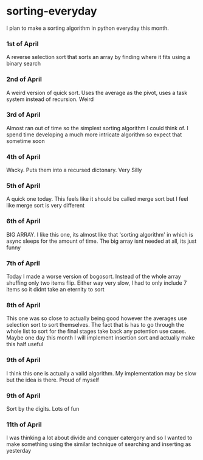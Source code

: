 # sorting-everyday
I plan to make a sorting algorithm in python everyday this month.

### 1st of April
A reverse selection sort that sorts an array by finding where it fits using a binary search

### 2nd of April
A weird version of quick sort. Uses the average as the pivot, uses a task system instead of recursion. Weird

### 3rd of April
Almost ran out of time so the simplest sorting algorithm I could think of. I spend time developing a much more intricate algorithm so expect that sometime soon

### 4th of April
Wacky. Puts them into a recursed dictonary. Very Silly

### 5th of April
A quick one today. This feels like it should be called merge sort but I feel like merge sort is very different

### 6th of April
BIG ARRAY. I like this one, its almost like that 'sorting algorithm' in which is async sleeps for the amount of time. The big array isnt needed at all, its just funny

### 7th of April
Today I made a worse version of bogosort. Instead of the whole array shuffing only two items flip. Either way very slow, I had to only include 7 items so it didnt take an eternity to sort

### 8th of April
This one was so close to actually being good however the averages use selection sort to sort themselves. The fact that is has to go through the whole list to sort for the final stages take back any potention use cases. Maybe one day this month I will implement insertion sort and actually make this half useful

### 9th of April
I think this one is actually a valid algorithm. My implementation may be slow but the idea is there. Proud of myself

### 9th of April
Sort by the digits. Lots of fun

### 11th of April
I was thinking a lot about divide and conquer catergory and so I wanted to make something using the similar technique of searching and inserting as yesterday